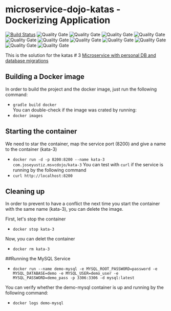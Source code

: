 # microservice-dojo-katas - Dockerizing Application
[![Build Status](https://travis-ci.org/joseyustiz/microservice-dojo-katas.svg?branch=master)](https://travis-ci.org/joseyustiz/microservice-dojo-katas) 
![Quality Gate](https://sonarcloud.io/api/project_badges/measure?project=joseyustiz_microservice-dojo-kata1&metric=alert_status)
![Quality Gate](https://sonarcloud.io/api/project_badges/measure?project=joseyustiz_microservice-dojo-kata1&metric=bugs)
![Quality Gate](https://sonarcloud.io/api/project_badges/measure?project=joseyustiz_microservice-dojo-kata1&metric=code_smells)
![Quality Gate](https://sonarcloud.io/api/project_badges/measure?project=joseyustiz_microservice-dojo-kata1&metric=coverage)
![Quality Gate](https://sonarcloud.io/api/project_badges/measure?project=joseyustiz_microservice-dojo-kata1&metric=duplicated_lines_density)
![Quality Gate](https://sonarcloud.io/api/project_badges/measure?project=joseyustiz_microservice-dojo-kata1&metric=ncloc)
![Quality Gate](https://sonarcloud.io/api/project_badges/measure?project=joseyustiz_microservice-dojo-kata1&metric=sqale_rating)
![Quality Gate](https://sonarcloud.io/api/project_badges/measure?project=joseyustiz_microservice-dojo-kata1&metric=reliability_rating)
![Quality Gate](https://sonarcloud.io/api/project_badges/measure?project=joseyustiz_microservice-dojo-kata1&metric=security_rating)
![Quality Gate](https://sonarcloud.io/api/project_badges/measure?project=joseyustiz_microservice-dojo-kata1&metric=sqale_index)
![Quality Gate](https://sonarcloud.io/api/project_badges/measure?project=joseyustiz_microservice-dojo-kata1&metric=vulnerabilities)

This is the solution for the katas # 3 [Microservice with personal DB and database migrations](http://accordance.github.io/microservice-dojo/kata3/service_using_mysql_db.html) 
## Building a Docker image
In order to build the project and the docker image, just run the following command:
* `gradle build docker`  
You can double-check if the image was crated by running:
* `docker images`

## Starting the container
 We need to star the container, map the service port (8200) and give a name to the container (kata-3)
 * `docker run -d -p 8200:8200 --name kata-3 com.joseyustiz.msvcdojo/kata-3`
 You can test with `curl` if the service is running by the following command
 * `curl http://localhost:8200`
 
 ## Cleaning up 
 In order to prevent to have a conflict the next time you start the container with the same name (kata-3), you can delete the image.
 
 First, let's stop the container
 * `docker stop kata-3`
 
 Now, you can delet the container
 * `docker rm kata-3`
 
 ##Running the MySQL Service
 * `docker run --name demo-mysql -e MYSQL_ROOT_PASSWORD=password -e MYSQL_DATABASE=demo -e MYSQL_USER=demo_user -e MYSQL_PASSWORD=demo_pass -p 3306:3306 -d mysql:latest`
 
 You can verify whether the demo-mysql container is up and running by the following command:
 * `docker logs demo-mysql`